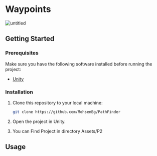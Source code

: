 # Waypoints 
![untitled](https://github.com/MohsenBg/PathFinder/assets/84536899/8bdf5183-7dfc-4db2-9773-85445db3bd24)


## Getting Started

### Prerequisites

Make sure you have the following software installed before running the project:

- [Unity](https://unity.com/)

### Installation

1. Clone this repository to your local machine:

   ```bash
   git clone https://github.com/MohsenBg/PathFinder
   ```

2. Open the project in Unity.

3. You can Find Project in directory Assets/P2

## Usage

